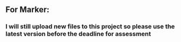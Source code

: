 ## For Marker:
### I will still upload new files to this project so please use the latest version before the deadline for assessment
